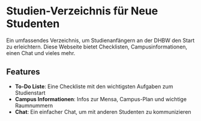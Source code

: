 # Studien-Verzeichnis für Neue Studenten

Ein umfassendes Verzeichnis, um Studienanfängern an der DHBW den Start zu erleichtern. Diese Webseite bietet Checklisten, Campusinformationen, einen Chat und vieles mehr.

## Features
- **To-Do Liste**: Eine Checkliste mit den wichtigsten Aufgaben zum Studienstart
- **Campus Informationen**: Infos zur Mensa, Campus-Plan und wichtige Raumnummern
- **Chat**: Ein einfacher Chat, um mit anderen Studenten zu kommunizieren

